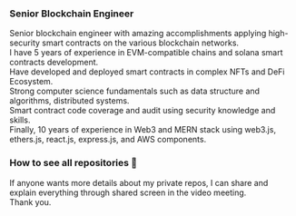 ### Senior Blockchain Engineer
Senior blockchain engineer with amazing accomplishments applying high-security smart contracts on the various blockchain networks. <br/>
I have 5 years of experience in EVM-compatible chains and solana smart contracts development. <br/>
Have developed and deployed smart contracts in complex NFTs and DeFi Ecosystem. <br/>
Strong computer science fundamentals such as data structure and algorithms, distributed systems. <br/>
Smart contract code coverage and audit using security knowledge and skills. <br/>
Finally, 10 years of experience in Web3 and MERN stack using web3.js, ethers.js, react.js, express.js, and AWS components. <br/>

### How to see all repositories 👋
If anyone wants more details about my private repos, I can share and explain everything through shared screen in the video meeting.<br/>
Thank you.<br/>

<!--
**BestItPartner/BestItPartner** is a ✨ _special_ ✨ repository because its `README.md` (this file) appears on your GitHub profile.
Here are some ideas to get you started:

- 🔭 I’m currently working on ...
- 🌱 I’m currently learning ...
- 👯 I’m looking to collaborate on ...
- 🤔 I’m looking for help with ...
- 💬 Ask me about ...
- 📫 How to reach me: ...
- 😄 Pronouns: ...
- ⚡ Fun fact: ...
-->
